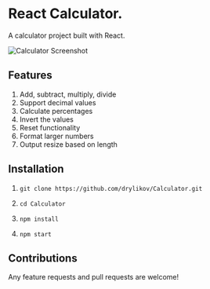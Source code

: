 # React Calculator.

A calculator project built with React.

![Calculator Screenshot](https://i.imgur.com/O3CKScM.gif)

## Features

1. Add, subtract, multiply, divide
2. Support decimal values
3. Calculate percentages
4. Invert the values
5. Reset functionality
6. Format larger numbers
7. Output resize based on length

## Installation

1. `git clone https://github.com/drylikov/Calculator.git`

2. `cd Calculator`

3. `npm install`

4. `npm start`

## Contributions

Any feature requests and pull requests are welcome!
